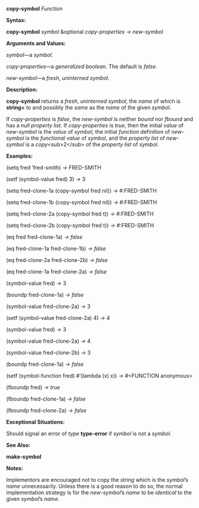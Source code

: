 **copy-symbol** *Function* 

**Syntax:** 

**copy-symbol** *symbol* &optional *copy-properties → new-symbol* 

**Arguments and Values:** 

*symbol*—a *symbol*. 

*copy-properties*—a *generalized boolean*. The default is *false*. 

*new-symbol*—a *fresh*, *uninterned symbol*. 

**Description:** 

**copy-symbol** returns a *fresh*, *uninterned symbol*, the *name* of which is **string=** to and possibly the *same* as the *name* of the given *symbol*. 

If *copy-properties* is *false*, the *new-symbol* is neither *bound* nor *fbound* and has a *null property list*. If *copy-properties* is *true*, then the initial *value* of *new-symbol* is the *value* of *symbol*, the initial *function* definition of *new-symbol* is the *functional value* of *symbol*, and the *property list* of *new-symbol* is a *copy*&#60;sub&#62;2&#60;/sub&#62; of the *property list* of *symbol*. 

**Examples:** 

(setq fred ’fred-smith) *→* FRED-SMITH 

(setf (symbol-value fred) 3) *→* 3 

(setq fred-clone-1a (copy-symbol fred nil)) *→* #:FRED-SMITH 

(setq fred-clone-1b (copy-symbol fred nil)) *→* #:FRED-SMITH 

(setq fred-clone-2a (copy-symbol fred t)) *→* #:FRED-SMITH 

(setq fred-clone-2b (copy-symbol fred t)) *→* #:FRED-SMITH 

(eq fred fred-clone-1a) *→ false* 

(eq fred-clone-1a fred-clone-1b) *→ false* 

(eq fred-clone-2a fred-clone-2b) *→ false* 

(eq fred-clone-1a fred-clone-2a) *→ false* 

(symbol-value fred) *→* 3 

(boundp fred-clone-1a) *→ false* 

(symbol-value fred-clone-2a) *→* 3 

(setf (symbol-value fred-clone-2a) 4) *→* 4 

(symbol-value fred) *→* 3 

(symbol-value fred-clone-2a) *→* 4 

(symbol-value fred-clone-2b) *→* 3 

(boundp fred-clone-1a) *→ false* 

(setf (symbol-function fred) #’(lambda (x) x)) *→* #&#60;FUNCTION anonymous&#62; 

(fboundp fred) *→ true* 

(fboundp fred-clone-1a) *→ false* 

(fboundp fred-clone-2a) *→ false* 



 

 

**Exceptional Situations:** 

Should signal an error of *type* **type-error** if *symbol* is not a *symbol*. 

**See Also:** 

**make-symbol** 

**Notes:** 

Implementors are encouraged not to copy the *string* which is the *symbol*’s *name* unnecessarily. Unless there is a good reason to do so, the normal implementation strategy is for the *new-symbol*’s *name* to be *identical* to the given *symbol*’s *name*. 

